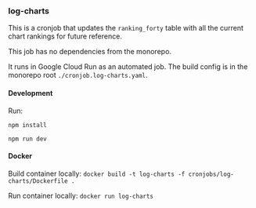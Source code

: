 ### log-charts

This is a cronjob that updates the `ranking_forty` table with all the current chart rankings for future reference.

This job has no dependencies from the monorepo.

It runs in Google Cloud Run as an automated job. The build config is in the monorepo root `./cronjob.log-charts.yaml`.

#### Development

Run:

`npm install`

`npm run dev`

#### Docker

Build container locally:
`docker build -t log-charts -f cronjobs/log-charts/Dockerfile .`

Run container locally:
`docker run log-charts`
